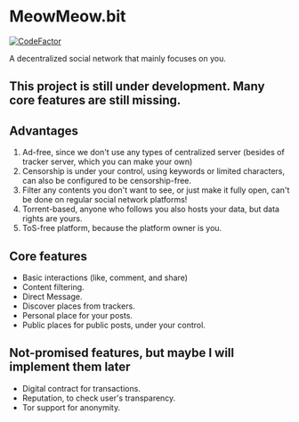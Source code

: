 # MeowMeow.bit
[![CodeFactor](https://www.codefactor.io/repository/github/syserror99/meowmeow.bit/badge)](https://www.codefactor.io/repository/github/syserror99/meowmeow.bit)

A decentralized social network that mainly focuses on you.

This project is still under development. Many core features are still missing.
---

## Advantages
1. Ad-free, since we don't use any types of centralized server (besides of tracker server, which you can make your own)
2. Censorship is under your control, using keywords or limited characters, can also be configured to be censorship-free.
3. Filter any contents you don't want to see, or just make it fully open, can't be done on regular social network platforms!
4. Torrent-based, anyone who follows you also hosts your data, but data rights are yours.
5. ToS-free platform, because the platform owner is you.

## Core features
- Basic interactions (like, comment, and share)
- Content filtering.
- Direct Message.
- Discover places from trackers.
- Personal place for your posts.
- Public places for public posts, under your control.

## Not-promised features, but maybe I will implement them later
- Digital contract for transactions.
- Reputation, to check user's transparency.
- Tor support for anonymity.
